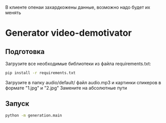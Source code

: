 В клиенте опенаи захардкожены данные, возможно надо будет их менять


# Generator video-demotivator
## Подготовка
Загрузите все необходимые библиотеки из файла requirements.txt:
```bash
pip install -r requirements.txt
```
Загрузите в папку audio/default/ файл audio.mp3 и картинки спикеров в формате "1.jpg" и "2.jpg"
Замените на абсолютные пути
## Запуск
```bash
python -m generation.main
```
